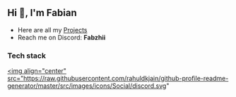 ## Hi 👋, I'm Fabian

- Here are all my [Projects](https://github.com/Fabzhii?tab=repositories)
- Reach me on Discord: **Fabzhii**

### Tech stack
<a href="https://discord.gg/hallo" target="blank"><img align="center" src="https://raw.githubusercontent.com/rahuldkjain/github-profile-readme-generator/master/src/images/icons/Social/discord.svg" 

